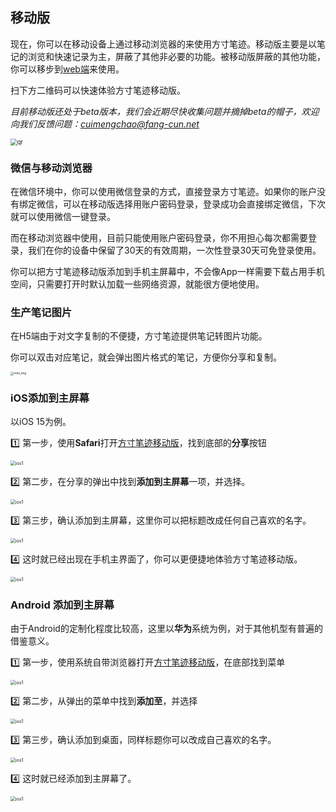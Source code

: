 ## 移动版

现在，你可以在移动设备上通过移动浏览器的来使用方寸笔迹。移动版主要是以笔记的浏览和快速记录为主，屏蔽了其他非必要的功能。被移动版屏蔽的其他功能，你可以移步到[web端](https://fangcun.in)来使用。



扫下方二维码可以快速体验方寸笔迹移动版。

*目前移动版还处于beta版本，我们会近期尽快收集问题并摘掉beta的帽子，欢迎向我们反馈问题：cuimengchao@fang-cun.net*

<img src="./assets/mobile_qr.png" alt="qr" style="zoom: 67%;" />



### 微信与移动浏览器

在微信环境中，你可以使用微信登录的方式，直接登录方寸笔迹。如果你的账户没有绑定微信，可以在移动版选择用账户密码登录，登录成功会直接绑定微信，下次就可以使用微信一键登录。

而在移动浏览器中使用，目前只能使用账户密码登录，你不用担心每次都需要登录，我们在你的设备中保留了30天的有效周期，一次性登录30天可免登录使用。



你可以把方寸笔迹移动版添加到手机主屏幕中，不会像App一样需要下载占用手机空间，只需要打开时默认加载一些网络资源，就能很方便地使用。



### 生产笔记图片

在H5端由于对文字复制的不便捷，方寸笔迹提供笔记转图片功能。

你可以双击对应笔记，就会弹出图片格式的笔记，方便你分享和复制。

<img src="./assets/note_img.jpg" alt="note_img" style="zoom: 33%;" />



### iOS添加到主屏幕

以iOS 15为例。

1️⃣ 第一步，使用**Safari**打开[方寸笔迹移动版](https://h5.fang-cun.net/)，找到底部的**分享**按钮

<img src="./assets/ios_add_1.jpg" alt="ios1" style="zoom:50%;" />

2️⃣ 第二步，在分享的弹出中找到**添加到主屏幕**一项，并选择。

<img src="./assets/ios_add_2.jpg" alt="ios1" style="zoom:50%;" />

3️⃣ 第三步，确认添加到主屏幕，这里你可以把标题改成任何自己喜欢的名字。

<img src="./assets/ios_add_3.jpg" alt="ios1" style="zoom:50%;" />

4️⃣ 这时就已经出现在手机主界面了，你可以更便捷地体验方寸笔迹移动版。

<img src="./assets/ios_add_4.jpg" alt="ios1" style="zoom:50%;" />



### Android 添加到主屏幕

由于Android的定制化程度比较高，这里以**华为**系统为例，对于其他机型有普遍的借鉴意义。

1️⃣ 第一步，使用系统自带浏览器打开[方寸笔迹移动版](https://h5.fang-cun.net/)，在底部找到菜单

<img src="./assets/android_add_1.jpg" alt="ios1" style="zoom:50%;" />

2️⃣ 第二步，从弹出的菜单中找到**添加至**，并选择

<img src="./assets/android_add_2.jpg" alt="ios1" style="zoom:50%;" />

3️⃣ 第三步，确认添加到桌面，同样标题你可以改成自己喜欢的名字。

<img src="./assets/android_add_3.jpg" alt="ios1" style="zoom:50%;" />

4️⃣ 这时就已经添加到主屏幕了。

<img src="./assets/android_add_4.jpg" alt="ios1" style="zoom:50%;" />
